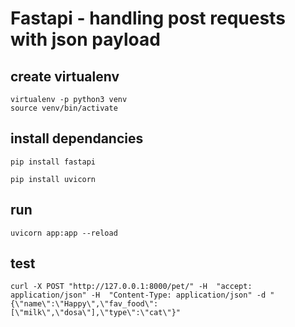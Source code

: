 # Fastapi - handling post requests with json payload

## create virtualenv
```
virtualenv -p python3 venv
source venv/bin/activate
```

## install dependancies
```
pip install fastapi

pip install uvicorn

```


## run 
```
uvicorn app:app --reload
```

## test
```
curl -X POST "http://127.0.0.1:8000/pet/" -H  "accept: application/json" -H  "Content-Type: application/json" -d "{\"name\":\"Happy\",\"fav_food\":[\"milk\",\"dosa\"],\"type\":\"cat\"}"
```
